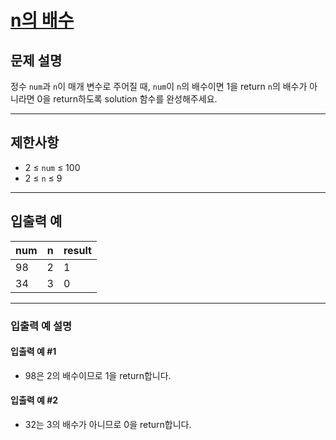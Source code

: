 # [n의 배수](https://school.programmers.co.kr/learn/courses/30/lessons/181937)

## 문제 설명

정수 `num`과 `n`이 매개 변수로 주어질 때, `num`이 `n`의 배수이면 1을 return `n`의 배수가 아니라면 0을 return하도록 solution 함수를 완성해주세요.

---

## 제한사항

- 2 ≤ `num` ≤ 100
- 2 ≤ `n` ≤ 9

---

## 입출력 예

| num | n   | result |
| --- | --- | ------ |
| 98  | 2   | 1      |
| 34  | 3   | 0      |

---

### 입출력 예 설명

#### 입출력 예 #1

- 98은 2의 배수이므로 1을 return합니다.

#### 입출력 예 #2

- 32는 3의 배수가 아니므로 0을 return합니다.
